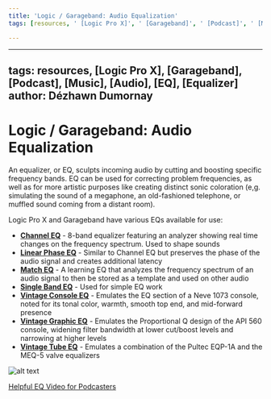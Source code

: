 ```yaml
---
title: 'Logic / Garageband: Audio Equalization'
tags: [resources, ' [Logic Pro X]', ' [Garageband]', ' [Podcast]', ' [Music]', ' [Audio]', ' [EQ]', ' [Equalizer]']

---
```


---
tags: resources, [Logic Pro X], [Garageband], [Podcast], [Music], [Audio], [EQ], [Equalizer]
author: Dézhawn Dumornay
---
# Logic / Garageband: Audio Equalization

An equalizer, or EQ, sculpts incoming audio by cutting and boosting specific frequency bands. EQ can be used for correcting problem frequencies, as well as for more artistic purposes like creating distinct sonic coloration (e,g. simulating the sound of a megaphone, an old-fashioned telephone, or muffled sound coming from a distant room).

Logic Pro X and Garageband have various EQs available for use:

- **[Channel EQ](https://support.apple.com/guide/logicpro/channel-eq-use-tips-lgcef1edc27f/10.7.3/mac/11.0)** - 8-band equalizer featuring an analyzer showing real time changes on the frequency spectrum. Used to shape sounds
- **[Linear Phase EQ](https://support.apple.com/guide/logicpro/linear-phase-eq-use-tips-lgcef1edc8da/10.7.3/mac/11.0)** - Similar to Channel EQ but preserves the phase of the audio signal and creates additional latency
- **[Match EQ](https://support.apple.com/guide/logicpro/use-match-eq-lgcef1edc5c5/10.7.3/mac/11.0)** - A learning EQ that analyzes the frequency spectrum of an audio signal to then be stored as a template and used on other audio
- **[Single Band EQ](https://support.apple.com/guide/logicpro/single-band-eq-controls-lgcef1edd13d/10.7.3/mac/11.0)** - Used for simple EQ work
- **[Vintage Console EQ](https://support.apple.com/guide/logicpro/vintage-console-eq-controls-lgcp2d56e64b/10.7.3/mac/11.0)** - Emulates the EQ section of a Neve 1073 console, noted for its tonal color, warmth, smooth top end, and mid-forward presence
- **[Vintage Graphic EQ](https://support.apple.com/guide/logicpro/vintage-graphic-eq-controls-lgcp75436181/10.7.3/mac/11.0)** - Emulates the Proportional Q design of the API 560 console, widening filter bandwidth at lower cut/boost levels and narrowing at higher levels
- **[Vintage Tube EQ](https://support.apple.com/guide/logicpro/vintage-tube-eq-controls-lgcp137f13da/10.7.3/mac/11.0)** - Emulates a combination of the Pultec EQP-1A and the MEQ-5 valve equalizers

![alt text](https://files.slack.com/files-pri/T0HTW3H0V-F03M35HGX8A/screen_shot_2022-06-24_at_12.43.36_pm.png?pub_secret=0201aa8477)

[Helpful EQ Video for Podcasters](https://www.youtube.com/watch?v=pjMCyLsRNig) 